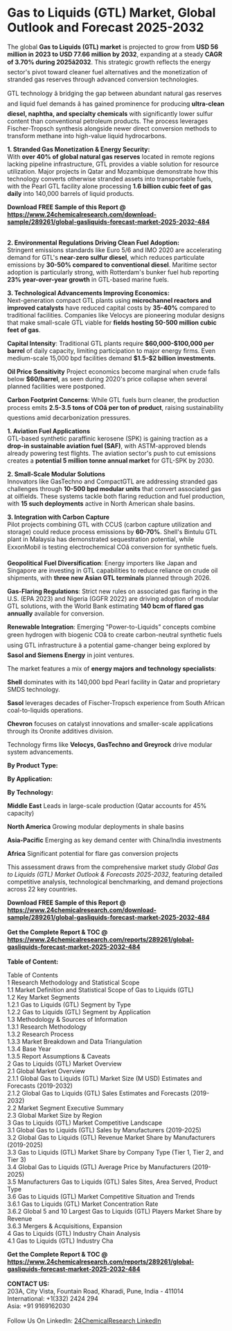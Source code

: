 <h1>Gas to Liquids (GTL) Market, Global Outlook and Forecast 2025-2032</h1><p>The global <strong>Gas to Liquids (GTL) market</strong> is projected to grow from <strong>USD 56 million in 2023 to USD 77.66 million by 2032</strong>, expanding at a steady <strong>CAGR of 3.70% during 2025â2032</strong>. This strategic growth reflects the energy sector's pivot toward cleaner fuel alternatives and the monetization of stranded gas reserves through advanced conversion technologies.</p><p>GTL technology â bridging the gap between abundant natural gas reserves and liquid fuel demands â has gained prominence for producing <strong>ultra-clean diesel, naphtha, and specialty chemicals</strong> with significantly lower sulfur content than conventional petroleum products. The process leverages Fischer-Tropsch synthesis alongside newer direct conversion methods to transform methane into high-value liquid hydrocarbons.</p><p><strong>1. Stranded Gas Monetization &amp; Energy Security:</strong><br>
With <strong>over 40% of global natural gas reserves</strong> located in remote regions lacking pipeline infrastructure, GTL provides a viable solution for resource utilization. Major projects in Qatar and Mozambique demonstrate how this technology converts otherwise stranded assets into transportable fuels, with the Pearl GTL facility alone processing <strong>1.6 billion cubic feet of gas daily</strong> into 140,000 barrels of liquid products.</p><div><b>Download FREE Sample of this Report @ 
            <a href="https://www.24chemicalresearch.com/download-sample/289261/global-gasliquids-forecast-market-2025-2032-484">
            https://www.24chemicalresearch.com/download-sample/289261/global-gasliquids-forecast-market-2025-2032-484</a></b></div><br><p><strong>2. Environmental Regulations Driving Clean Fuel Adoption:</strong><br>
Stringent emissions standards like Euro 5/6 and IMO 2020 are accelerating demand for GTL's <strong>near-zero sulfur diesel</strong>, which reduces particulate emissions by <strong>30-50% compared to conventional diesel</strong>. Maritime sector adoption is particularly strong, with Rotterdam's bunker fuel hub reporting <strong>23% year-over-year growth</strong> in GTL-based marine fuels.</p><p><strong>3. Technological Advancements Improving Economics:</strong><br>
Next-generation compact GTL plants using <strong>microchannel reactors and improved catalysts</strong> have reduced capital costs by <strong>35-40%</strong> compared to traditional facilities. Companies like Velocys are pioneering modular designs that make small-scale GTL viable for <strong>fields hosting 50-500 million cubic feet of gas</strong>.</p><p><strong>Capital Intensity</strong>: Traditional GTL plants require <strong>$60,000-$100,000 per barrel</strong> of daily capacity, limiting participation to major energy firms. Even medium-scale 15,000 bpd facilities demand <strong>$1.5-$2 billion investments</strong>.</p><p><strong>Oil Price Sensitivity</strong> Project economics become marginal when crude falls below <strong>$60/barrel</strong>, as seen during 2020's price collapse when several planned facilities were postponed.</p><p><strong>Carbon Footprint Concerns</strong>: While GTL fuels burn cleaner, the production process emits <strong>2.5-3.5 tons of COâ per ton of product</strong>, raising sustainability questions amid decarbonization pressures.</p><p><strong>1. Aviation Fuel Applications</strong><br>
GTL-based synthetic paraffinic kerosene (SPK) is gaining traction as a <strong>drop-in sustainable aviation fuel (SAF)</strong>, with ASTM-approved blends already powering test flights. The aviation sector's push to cut emissions creates a <strong>potential 5 million tonne annual market</strong> for GTL-SPK by 2030.</p><p><strong>2. Small-Scale Modular Solutions</strong><br>
Innovators like GasTechno and CompactGTL are addressing stranded gas challenges through <strong>10-500 bpd modular units</strong> that convert associated gas at oilfields. These systems tackle both flaring reduction and fuel production, with <strong>15 such deployments</strong> active in North American shale basins.</p><p><strong>3. Integration with Carbon Capture</strong><br>
Pilot projects combining GTL with CCUS (carbon capture utilization and storage) could reduce process emissions by <strong>60-70%</strong>. Shell's Bintulu GTL plant in Malaysia has demonstrated sequestration potential, while ExxonMobil is testing electrochemical COâ conversion for synthetic fuels.</p><p><strong>Geopolitical Fuel Diversification</strong>: Energy importers like Japan and Singapore are investing in GTL capabilities to reduce reliance on crude oil shipments, with <strong>three new Asian GTL terminals</strong> planned through 2026.</p><p><strong>Gas-Flaring Regulations</strong>: Strict new rules on associated gas flaring in the U.S. (EPA 2023) and Nigeria (GGFR 2022) are driving adoption of modular GTL solutions, with the World Bank estimating <strong>140 bcm of flared gas annually</strong> available for conversion.</p><p><strong>Renewable Integration</strong>: Emerging "Power-to-Liquids" concepts combine green hydrogen with biogenic COâ to create carbon-neutral synthetic fuels using GTL infrastructure â a potential game-changer being explored by <strong>Sasol and Siemens Energy</strong> in joint ventures.</p><p>The market features a mix of <strong>energy majors and technology specialists</strong>:</p><p><strong>Shell</strong> dominates with its 140,000 bpd Pearl facility in Qatar and proprietary SMDS technology.</p><p><strong>Sasol</strong> leverages decades of Fischer-Tropsch experience from South African coal-to-liquids operations.</p><p><strong>Chevron</strong> focuses on catalyst innovations and smaller-scale applications through its Oronite additives division.</p><p>Technology firms like <strong>Velocys, GasTechno and Greyrock</strong> drive modular system advancements.</p><p><strong>By Product Type:</strong></p><p><strong>By Application:</strong></p><p><strong>By Technology:</strong></p><p><strong>Middle East</strong> Leads in large-scale production (Qatar accounts for 45% capacity)</p><p><strong>North America</strong> Growing modular deployments in shale basins</p><p><strong>Asia-Pacific</strong> Emerging as key demand center with China/India investments</p><p><strong>Africa</strong> Significant potential for flare gas conversion projects</p><p>This assessment draws from the comprehensive market study <em>Global Gas to Liquids (GTL) Market Outlook &amp; Forecasts 2025-2032</em>, featuring detailed competitive analysis, technological benchmarking, and demand projections across 22 key countries.</p><div><b>Download FREE Sample of this Report @ 
            <a href="https://www.24chemicalresearch.com/download-sample/289261/global-gasliquids-forecast-market-2025-2032-484">
            https://www.24chemicalresearch.com/download-sample/289261/global-gasliquids-forecast-market-2025-2032-484</a></b></div><br><div><b>Get the Complete Report & TOC @ 
            <a href="https://www.24chemicalresearch.com/reports/289261/global-gasliquids-forecast-market-2025-2032-484">
            https://www.24chemicalresearch.com/reports/289261/global-gasliquids-forecast-market-2025-2032-484</a></b></div><br>
            <b>Table of Content:</b><p>Table of Contents<br />
1 Research Methodology and Statistical Scope<br />
1.1 Market Definition and Statistical Scope of Gas to Liquids (GTL)<br />
1.2 Key Market Segments<br />
1.2.1 Gas to Liquids (GTL) Segment by Type<br />
1.2.2 Gas to Liquids (GTL) Segment by Application<br />
1.3 Methodology & Sources of Information<br />
1.3.1 Research Methodology<br />
1.3.2 Research Process<br />
1.3.3 Market Breakdown and Data Triangulation<br />
1.3.4 Base Year<br />
1.3.5 Report Assumptions & Caveats<br />
2 Gas to Liquids (GTL) Market Overview<br />
2.1 Global Market Overview<br />
2.1.1 Global Gas to Liquids (GTL) Market Size (M USD) Estimates and Forecasts (2019-2032)<br />
2.1.2 Global Gas to Liquids (GTL) Sales Estimates and Forecasts (2019-2032)<br />
2.2 Market Segment Executive Summary<br />
2.3 Global Market Size by Region<br />
3 Gas to Liquids (GTL) Market Competitive Landscape<br />
3.1 Global Gas to Liquids (GTL) Sales by Manufacturers (2019-2025)<br />
3.2 Global Gas to Liquids (GTL) Revenue Market Share by Manufacturers (2019-2025)<br />
3.3 Gas to Liquids (GTL) Market Share by Company Type (Tier 1, Tier 2, and Tier 3)<br />
3.4 Global Gas to Liquids (GTL) Average Price by Manufacturers (2019-2025)<br />
3.5 Manufacturers Gas to Liquids (GTL) Sales Sites, Area Served, Product Type<br />
3.6 Gas to Liquids (GTL) Market Competitive Situation and Trends<br />
3.6.1 Gas to Liquids (GTL) Market Concentration Rate<br />
3.6.2 Global 5 and 10 Largest Gas to Liquids (GTL) Players Market Share by Revenue<br />
3.6.3 Mergers & Acquisitions, Expansion<br />
4 Gas to Liquids (GTL) Industry Chain Analysis<br />
4.1 Gas to Liquids (GTL) Industry Cha</p><div><b>Get the Complete Report & TOC @ 
            <a href="https://www.24chemicalresearch.com/reports/289261/global-gasliquids-forecast-market-2025-2032-484">
            https://www.24chemicalresearch.com/reports/289261/global-gasliquids-forecast-market-2025-2032-484</a></b></div><br><b>CONTACT US:</b><br>
            203A, City Vista, Fountain Road, Kharadi, Pune, India - 411014<br>
            International: +1(332) 2424 294<br>
            Asia: +91 9169162030 <br><br>
            Follow Us On LinkedIn: <a href="https://www.linkedin.com/company/24chemicalresearch/">24ChemicalResearch LinkedIn</a>